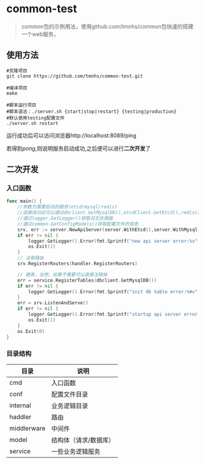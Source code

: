 # common-test
> common包的示例用法，使用github.com/tmnhs/common包快速的搭建一个web服务，

## 使用方法

```shell
#克隆项目
git clone https://github.com/tmnhs/common-test.git

#编译项目
make

#脚本运行项目
#脚本语法：./server.sh {start|stop|restart} {testing|production} 
#默认使用testing配置文件
./server.sh restart 
```

运行成功后可以访问浏览器http://localhost:8089/ping

若得到$pong$,则说明服务启动成功,之后便可以进行**二次开发**了

## 二次开发

### 入口函数

```go
func main() {
  	//参数为需要启动的服务(etcd/mysql/redis)
    //连接成功后可以通过dbclient.GetMysqlDD(),etcdClient.GetEtcd(),redisclient.GetRedis()获取对应的client
    //通过logger.GetLogger()获取日志处理器
    //通过common.GetConfigModels()获取配置文件的信息
	srv, err := server.NewApiServer(server.WithEtcd(),server.WithMysql(),server.WithRedis())
	if err != nil {
		logger.GetLogger().Error(fmt.Sprintf("new api server error:%s", err.Error()))
		os.Exit(1)
	}
	// 注册路由
	srv.RegisterRouters(handler.RegisterRouters)

	// 建表，当然，如果不需要可以直接注释掉
	err = service.RegisterTables(dbclient.GetMysqlDB())
	if err != nil {
		logger.GetLogger().Error(fmt.Sprintf("init db table error:%#v", err))
	}
	err = srv.ListenAndServe()
	if err != nil {
		logger.GetLogger().Error(fmt.Sprintf("startup api server error:%v", err.Error()))
		os.Exit(1)
	}
	os.Exit(0)
}

```

### 目录结构

| 目录          | 说明                     |
| ----------- | ---------------------- |
| cmd         | 入口函数                   |
| conf        | 配置文件目录                 |
| internal    | 业务逻辑目录                 |
| haddler     | 路由                     |
| middlerware | 中间件                    |
| model       | 结构体（请求/数据库）            |
| service     | 一些业务逻辑服务               |
